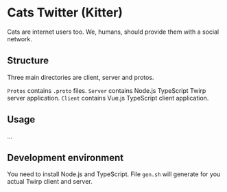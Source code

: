 # Cats Twitter (Kitter)

Cats are internet users too. We, humans, should provide them with a social network.

## Structure

Three main directories are client, server and protos.

`Protos` contains `.proto` files. `Server` contains Node.js TypeScript Twirp server application. `Client` contains Vue.js TypeScript client application.

## Usage

...

## Development environment

You need to install Node.js and TypeScript. File `gen.sh` will generate for you actual Twirp client and server.
